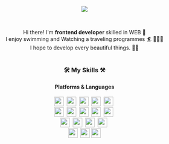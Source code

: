 <p align="center">
  <img src="https://readme-typing-svg.herokuapp.com?font=Fira+Code&size=24&duration=3000&pause=1000&color=F75DA1&background=FFFFFF00&vCenter=true&width=435&lines=Front-end+Developer%2C+DDing"></a>
</p>

<!-- <p align="center">
  <a href="https://velog.io/@dding_yull" target="_blank"><img src="https://img.shields.io/badge/velog.dding_yull-20C997?style=flat-square&logo=Velog%20Sponsors&logoColor=white"/></a>
  <a href="dding.yull@gmail.com" target="_blank"><img src="https://img.shields.io/badge/dding.yull@gmail.com-EA4335?style=flat-square&logo=Gmail&logoColor=white"/></a>
</p> -->
<br/>

<p align="center">
  <!-- <img
  src="https://github.com/blackcater/blackcater/raw/main/images/Hi.gif" height="25" /> -->
  Hi there! I'm <b>frontend developer</b> skilled in WEB 🚀<br/>
  I enjoy swimming and Watching a traveling programmes 🏄 👩🏻‍💻<br/>
  I hope to develop every beautiful things. 💖✨ <br/><br/>
</p>

### <p align="center">🛠 My Skills ⚒</p>
#### <p align="center">Platforms & Languages</p>
<p align="center">
<img src="https://img.shields.io/badge/HTML5-E34F26?style=flat-square&logo=HTML5&logoColor=black" height="25"/>&nbsp
<img src="https://img.shields.io/badge/CSS3-1572B6?style=flat-square&logo=CSS3&logoColor=black" height="25"/>&nbsp
<img src="https://img.shields.io/badge/SASS-CC6699?style=flat-square&logo=SASS&logoColor=black" height="25"/>&nbsp
<img src="https://img.shields.io/badge/JavaScript-F7DF1E?style=flat-square&logo=JavaScript&logoColor=black" height="25"/>&nbsp
<img src="https://img.shields.io/badge/TypeScript-3178C6?style=flat-square&logo=TypeScript&logoColor=black" height="25"/>&nbsp
<br/>
<img src="https://img.shields.io/badge/jQuery-0769AD?style=flat-square&logo=jQuery&logoColor=black" height="25"/>&nbsp
<img src="https://img.shields.io/badge/React-61DAFB?style=flat-square&logo=React&logoColor=black" height="25"/>&nbsp
<img src="https://img.shields.io/badge/Redux-764ABC?style=flat-square&logo=Redux&logoColor=black" height="25"/>&nbsp
<img src="https://img.shields.io/badge/MobX-#FF9955?style=flat-square&logo=Mobx&logoColor=black" height="25"/>&nbsp
<img src="https://img.shields.io/badge/Node.js-339933?style=flat-square&logo=Node.js&logoColor=black" height="25"/>&nbsp
<br/>
<img src="https://img.shields.io/badge/MongoDB-47A248?style=flat-square&logo=MongoDB&logoColor=black" height="25"/>&nbsp
<img src="https://img.shields.io/badge/Bootstrap-7952B3?style=flat-square&logo=Bootstrap&logoColor=black" height="25"/>&nbsp
<img src="https://img.shields.io/badge/GitHub-181717?style=flat-square&logo=GitHub&logoColor=white" height="25"/>&nbsp
<img src="https://img.shields.io/badge/Trello-0052CC?style=flat-square&logo=Trello&logoColor=white" height="25"/>&nbsp
<br/>
<img src="https://img.shields.io/badge/Adobe Photoshop-31A8FF?style=flat-square&logo=Adobe Photoshop&logoColor=white" height="25"/></a>&nbsp
<img src="https://img.shields.io/badge/Adobe Illustrator-FF9A00?style=flat-square&logo=Adobe Illustrator&logoColor=white" height="25"/>
<img src="https://img.shields.io/badge/Figma-F24E1E?style=flat-square&logoColor=black" "Figma&logoColor=white" height="25"/>
</p>


<!-- sass, scss, gsap, style컴포넌트 추가필요 -->
<!-- ### Skills

**Fronted**   
<img src="https://img.shields.io/badge/HTML5-E34F26?style=flat&logo=HTML5&logoColor=white"/> <img src="https://img.shields.io/badge/CSS3-1572B6?style=flat&logo=CSS3&logoColor=white"/> <img src="https://img.shields.io/badge/JavaScript-F7DF1E?style=flat&logo=JavaScript&logoColor=white"/> <img src="https://img.shields.io/badge/TypeScript-3178C6?style=flat&logo=TypeScript&logoColor=white"/> 
<br/>
<img src="https://img.shields.io/badge/React-61DAFB?style=flat&logo=React&logoColor=white"/> <img src="https://img.shields.io/badge/React-61DAFB?style=flat&logo=React-native&logoColor=white"/> <img src="https://img.shields.io/badge/jQuery-0769AD?style=flat-square&logo=jQuery&logoColor=black"/>
<br/>
<img src="https://img.shields.io/badge/Redux-764ABC?style=flat-square&logo=Redux&logoColor=black"/>
<img src="https://img.shields.io/badge/Redux-FF9955?style=flat-square&logo=MobX&logoColor=black"/>


**Backend**   
<img src="https://img.shields.io/badge/Node.js-339933?style=flat&logo=Node.js&logoColor=white"/>
<img src="https://img.shields.io/badge/MongoDB-47A248?style=flat&logo=MongoDB&logoColor=white"/>

**Tools**   
<img src="https://img.shields.io/badge/Notion-000000?style=flat&logo=Notion&logoColor=white"/>
<img src="https://img.shields.io/badge/Trello-0079BF?style=flat&logo=Trello&logoColor=white"/>
<img src="https://img.shields.io/badge/Figma-F24E1E?style=flat&logo=Figma&logoColor=white"/>
<img src="https://img.shields.io/badge/Slack-4A154B?style=flat&logo=Slack&logoColor=white"/><img src="https://img.shields.io/badge/Adobe Photoshop-31A8FF?style=flat-square&logo=Adobe Photoshop&logoColor=white"/></a>
<img src="https://img.shields.io/badge/Adobe Illustrator-FF9A00?style=flat-square&logo=Adobe Illustrator&logoColor=white"/> -->



